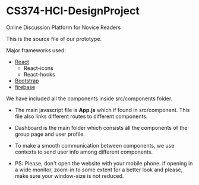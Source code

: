 # CS374-HCI-DesignProject
Online Discussion Platform for Novice Readers


This is the source file of our prototype. 

Major frameworks used:

* [React](https://reactjs.org/)
  - React-icons
  - React-hooks
* [Bootstrap](https://getbootstrap.com)
* [firebase](https://firebase.google.com/)

We have included all the components inside src/components folder.

- The main javascript file is **App.js** which if found in src/component. This file also links different routes to different components. 

- Dashboard is the main folder which consists all the components of the group page and user profile. 
- To make a smooth communication between components, we use contexts to send user info among different components.
- PS: Please, don't open the website with your mobile phone. If opening in a wide monitor, zoom-in to some extent for a better look and please, make sure your window-size is not reduced.
